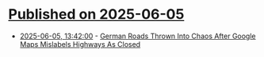 # [Published on 2025-06-05](index.md)

* [2025-06-05, 13:42:00](https://soylentnews.org/article.pl?sid=25/06/04/156228&from=rss) - [German Roads Thrown Into Chaos After Google Maps Mislabels Highways As Closed](https://soylentnews.org/article.pl?sid=25/06/04/156228&from=rss)
